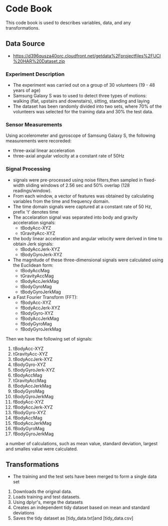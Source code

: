 # Code Book 
This code book is used to describes variables, data, and any transformations. 


## Data Source
* https://d396qusza40orc.cloudfront.net/getdata%2Fprojectfiles%2FUCI%20HAR%20Dataset.zip


### Experiment Description 
* The experiment was carried out on a group of 30 volunteers (19 - 48 years of age)
* Samsung Galaxy S was to used to detect three types of motions:  walking (flat, upstairs and downstairs), sitting, standing and laying
* The dataset has been randomly divided into two sets, where 70% of the volunteers was selected for the training data and 30% the test data.

### Sensor Measurements
Using accelerometer and gyroscope of Samsung Galaxy S, the following measurements were recoreded:
* three-axial linear acceleration
* three-axial angular velocity at a constant rate of 50Hz

### Signal Processing
* signals were pre-processed using noise filters,then sampled in fixed-width sliding windows of 2.56 sec and 50% overlap (128 readings/window). 
* From each window, a vector of features was obtained by calculating variables from the time and frequency domain. 
* The time domain signals were captured at a constant rate of 50 Hz, prefix 't' denotes time
* The accelaration signal was separated into body and gravity acceleration signals: 
  * tBodyAcc-XYZ
  * tGravityAcc-XYZ
* the body linear acceleration and angular velocity were derived in time to obtain Jerk signals:
  * tBodyAccJerk-XYZ
  * tBodyGyroJerk-XYZ
* The magnitude of these three-dimensional signals were calculated using the Euclidean form:
  * tBodyAccMag
  * tGravityAccMag
  * tBodyAccJerkMag
  * tBodyGyroMag
  * tBodyGyroJerkMag
* a Fast Fourier Transform (FFT):
  * fBodyAcc-XYZ
  * fBodyAccJerk-XYZ
  * fBodyGyro-XYZ
  * fBodyAccJerkMag
  * fBodyGyroMag
  * fBodyGyroJerkMag

Then we have the following set of signals:

1. tBodyAcc-XYZ
2. tGravityAcc-XYZ
3. tBodyAccJerk-XYZ
4. tBodyGyro-XYZ
5. tBodyGyroJerk-XYZ
6. tBodyAccMag
7. tGravityAccMag
8. tBodyAccJerkMag
9. tBodyGyroMag
10. tBodyGyroJerkMag
11. fBodyAcc-XYZ
12. fBodyAccJerk-XYZ
13. fBodyGyro-XYZ
14. fBodyAccMag
15. fBodyAccJerkMag
16. fBodyGyroMag
17. fBodyGyroJerkMag

a number of calculations, such as mean value, standard deviation, largest and smalles value were calculated. 


## Transformations

* The training and the test sets have been merged to form a single data set

1. Downloads the original data.
2. Loads training and test datasets.
6. Using dplyr's, merge the datasets 
7. Creates an independent tidy dataset based on mean and standard deviations
8. Saves the tidy dataset as [tidy_data.txt]and [tidy_data.csv]
